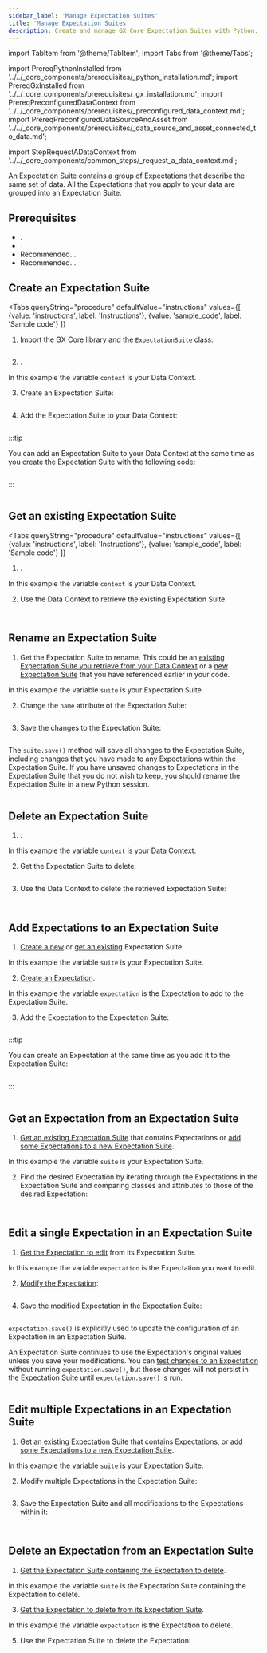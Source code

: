 ```yaml
---
sidebar_label: 'Manage Expectation Suites'
title: 'Manage Expectation Suites'
description: Create and manage GX Core Expectation Suites with Python.
---
```

import TabItem from '@theme/TabItem';
import Tabs from '@theme/Tabs';

import PrereqPythonInstalled from '../../_core_components/prerequisites/_python_installation.md';
import PrereqGxInstalled from '../../_core_components/prerequisites/_gx_installation.md';
import PrereqPreconfiguredDataContext from '../../_core_components/prerequisites/_preconfigured_data_context.md';
import PrereqPreconfiguredDataSourceAndAsset from '../../_core_components/prerequisites/_data_source_and_asset_connected_to_data.md';

import StepRequestADataContext from '../../_core_components/common_steps/_request_a_data_context.md';

An Expectation Suite contains a group of Expectations that describe the same set of data.  All the Expectations that you apply to your data are grouped into an Expectation Suite.

## Prerequisites

- <PrereqPythonInstalled/>.
- <PrereqGxInstalled/>.
- Recommended. <PrereqPreconfiguredDataContext/>.
- Recommended. <PrereqPreconfiguredDataSourceAndAsset/>.

## Create an Expectation Suite

<Tabs 
   queryString="procedure"
   defaultValue="instructions"
   values={[
      {value: 'instructions', label: 'Instructions'},
      {value: 'sample_code', label: 'Sample code'}
   ]}
>

<TabItem value="instructions" label="Instructions">

1. Import the GX Core library and the `ExpectationSuite` class:

  ```python title="Python code" name="core/expectation_suites/_examples/create_an_expectation_suite.py imports"
  ```

2. <StepRequestADataContext/>.

  In this example the variable `context` is your Data Context.

3. Create an Expectation Suite:

  ```python title="Python code" name="core/expectation_suites/_examples/create_an_expectation_suite.py create Expectation Suite"
  ```

4. Add the Expectation Suite to your Data Context:

  ```python title="Python code" name="core/expectation_suites/_examples/create_an_expectation_suite.py add snippet to Data Context"
  ```

  :::tip

  You can add an Expectation Suite to your Data Context at the same time as you create the Expectation Suite with the following code:

  ```python title="Python code" name="core/expectation_suites/_examples/create_an_expectation_suite.py create and add Expectation Suite to Data Context"
  ```

  :::

</TabItem>

<TabItem value="sample_code" label="Sample code">

```python showLineNumbers title="Python" name="core/expectation_suites/_examples/create_an_expectation_suite.py full example code"
```

</TabItem>

</Tabs>

## Get an existing Expectation Suite

<Tabs 
   queryString="procedure"
   defaultValue="instructions"
   values={[
      {value: 'instructions', label: 'Instructions'},
      {value: 'sample_code', label: 'Sample code'}
   ]}
>

<TabItem value="instructions" label="Instructions">

1. <StepRequestADataContext/>.

  In this example the variable `context` is your Data Context.

2. Use the Data Context to retrieve the existing Expectation Suite:

  ```python title="Python code" name="core/expectation_suites/_examples/get_an_expectation_suite.py create Expectation Suite"
  ``` 

</TabItem>

<TabItem value="sample_code" label="Sample code">

```python showLineNumbers title="Python code" name="core/expectation_suites/_examples/get_an_expectation_suite.py full example code"
```

</TabItem>

</Tabs>

## Rename an Expectation Suite

<Tabs>

<TabItem value="instructions" label="Instructions">

1. Get the Expectation Suite to rename.  This could be an [existing Expectation Suite you retrieve from your Data Context](#get-an-existing-expectation-suite) or a [new Expectation Suite](#create-an-expectation-suite) that you have referenced earlier in your code.

  In this example the variable `suite` is your Expectation Suite.

2. Change the `name` attribute of the Expectation Suite:

  ```python title="Python code" name="core/expectation_suites/_examples/edit_an_expectation_suite.py edit attribute"
  ``` 

3. Save the changes to the Expectation Suite:

  ```python title="Python code" name="core/expectation_suites/_examples/edit_an_expectation_suite.py save the Expectation Suite"
  ``` 

  The `suite.save()` method will save all changes to the Expectation Suite, including changes that you have made to any Expectations within the Expectation Suite.  If you have unsaved changes to Expectations in the Expectation Suite that you do not wish to keep, you should rename the Expectation Suite in a new Python session.

</TabItem>

<TabItem value="sample_code" label="Sample code">

```python showLineNumbers title="Python code" name="core/expectation_suites/_examples/edit_an_expectation_suite.py full example code"
```

</TabItem>

</Tabs>

## Delete an Expectation Suite

<Tabs>

<TabItem value="instructions" label="Instructions">

1. <StepRequestADataContext/>.

  In this example the variable `context` is your Data Context.

2. Get the Expectation Suite to delete:

  ```python title="Python code" name="core/expectation_suites/_examples/delete_an_expectation_suite.py get Expectation Suite"
  ```

3. Use the Data Context to delete the retrieved Expectation Suite:

  ```python title="Python code" name="core/expectation_suites/_examples/delete_an_expectation_suite.py delete Expectation Suite"
  ```

</TabItem>

<TabItem value="sample_code" label="Sample code">

```python showLineNumbers title="Python code" name="core/expectation_suites/_examples/delete_an_expectation_suite.py full example code"
```

</TabItem>

</Tabs>

## Add Expectations to an Expectation Suite

<Tabs>

<TabItem value="instructions" label="Instructions">

1. [Create a new](#create-an-expectation-suite) or [get an existing](#get-an-existing-expectation-suite) Expectation Suite.

  In this example the variable `suite` is your Expectation Suite.

2. [Create an Expectation](/core/_create_expectations/expectations/manage_expectations.md#create-an-expectation).
  
  In this example the variable `expectation` is the Expectation to add to the Expectation Suite.

3. Add the Expectation to the Expectation Suite:

  ```python title="Python code" name="core/expectation_suites/_examples/add_expectations_to_an_expectation_suite.py add an Expectation to an Expectation Suite"
  ```

  :::tip 
  
  You can create an Expectation at the same time as you add it to the Expectation Suite:

  ```python title="Python code" name="core/expectation_suites/_examples/add_expectations_to_an_expectation_suite.py create and add an Expectation"
  ```
  
  :::

</TabItem>

<TabItem value="sample_code" label="Sample code">

```python showLineNumbers title="Python code" name="core/expectation_suites/_examples/add_expectations_to_an_expectation_suite.py full example code"
```

</TabItem>

</Tabs>

## Get an Expectation from an Expectation Suite

<Tabs>

<TabItem value="instructions" label="Instructions">

1. [Get an existing Expectation Suite](#get-an-existing-expectation-suite) that contains Expectations or [add some Expectations to a new Expectation Suite](#add-expectations-to-an-expectation-suite).

  In this example the variable `suite` is your Expectation Suite.

2. Find the desired Expectation by iterating through the Expectations in the Expectation Suite and comparing classes and attributes to those of the desired Expectation:

  ```python title="Python code" name="core/expectation_suites/_examples/get_a_specific_expectation_from_an_expectation_suite.py retrieve expectation"
  ```

</TabItem>

<TabItem value="sample_code" label="Sample code">

```python showLineNumbers title="Python code" name="core/expectation_suites/_examples/get_a_specific_expectation_from_an_expectation_suite.py full example code"
```

</TabItem>

</Tabs>

## Edit a single Expectation in an Expectation Suite

<Tabs>

<TabItem value="instructions" label="Instructions">

1. [Get the Expectation to edit](#get-an-expectation-from-an-expectation-suite) from its Expectation Suite.

  In this example the variable `expectation` is the Expectation you want to edit.

2. [Modify the Expectation](/core/_create_expectations/expectations/manage_expectations.md#modify-an-expectation):

  ```python title="Python code" name="core/expectation_suites/_examples/edit_a_single_expectation.py edit attribute"
  ```

4. Save the modified Expectation in the Expectation Suite:

  ```python title="Python code" name="core/expectation_suites/_examples/edit_a_single_expectation.py save the Expectation"
  ```

  `expectation.save()` is explicitly used to update the configuration of an Expectation in an Expectation Suite.
  
  An Expectation Suite continues to use the Expectation's original values unless you save your modifications. You can [test changes to an Expectation](/core/_create_expectations/expectations/manage_expectations.md#test-an-expectation) without running `expectation.save()`, but those changes will not persist in the Expectation Suite until `expectation.save()` is run.

</TabItem>

<TabItem value="sample_code" label="Sample code">

```python showLineNumbers title="Python code" name="core/expectation_suites/_examples/edit_a_single_expectation.py full example code"
```

</TabItem>

</Tabs>

## Edit multiple Expectations in an Expectation Suite

<Tabs>

<TabItem value="instructions" label="Instructions">

1. [Get an existing Expectation Suite](#get-an-existing-expectation-suite) that contains Expectations, or [add some Expectations to a new Expectation Suite](#add-expectations-to-an-expectation-suite). 

  In this example the variable `suite` is your Expectation Suite.

2. Modify multiple Expectations in the Expectation Suite:

  ```python title="Python code" name="core/expectation_suites/_examples/edit_all_expectations_in_an_expectation_suite.py modify Expectations"
  ```

3. Save the Expectation Suite and all modifications to the Expectations within it:

  ```python title="Python code" name="core/expectation_suites/_examples/edit_all_expectations_in_an_expectation_suite.py save Expectation Suite"
  ```  

</TabItem>

<TabItem value="sample_code" label="Sample code">

```python showLineNumbers title="Python code" name="core/expectation_suites/_examples/edit_all_expectations_in_an_expectation_suite.py full example code"
```

</TabItem>

</Tabs>

## Delete an Expectation from an Expectation Suite

<Tabs>

<TabItem value="instructions" label="Instructions">

1. [Get the Expectation Suite containing the Expectation to delete](#get-an-existing-expectation-suite).

  In this example the variable `suite` is the Expectation Suite containing the Expectation to delete.

3. [Get the Expectation to delete from its Expectation Suite](#get-an-expectation-from-an-expectation-suite).

  In this example the variable `expectation` is the Expectation to delete.

5. Use the Expectation Suite to delete the Expectation:

  ```python title="Python code" name="core/expectation_suites/_examples/delete_an_expectation_in_an_expectation_suite.py delete the Expectation"
  ```  

</TabItem>

<TabItem value="sample_code" label="Sample code">

```python showLineNumbers title="Python code" name="core/expectation_suites/_examples/delete_an_expectation_in_an_expectation_suite.py full example code"
```

</TabItem>

</Tabs>